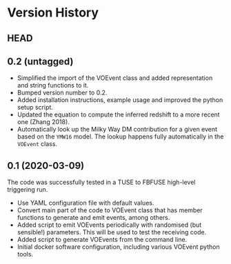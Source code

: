 # Version History #

## HEAD ##

## 0.2 (untagged) ##

* Simplified the import of the VOEvent class and added representation and string functions to it.
* Bumped version number to 0.2.
* Added installation instructions, example usage and improved the python setup script.
* Updated the equation to compute the inferred redshift to a more recent one (Zhang 2018).
* Automatically look up the Milky Way DM contribution for a given event based on the `YMW16` model. The lookup happens fully automatically in the `VOEvent` class.

## 0.1 (2020-03-09) ##

The code was successfully tested in a TUSE to FBFUSE high-level triggering run.

* Use YAML configuration file with default values.
* Convert main part of the code to VOEvent class that has member functions to generate and emit events, among others.
* Added script to emit VOEvents periodically with randomised (but sensible!) parameters. This will be used to test the receiving code.
* Added script to generate VOEvents from the command line.
* Initial docker software configuration, including various VOEvent python tools.
